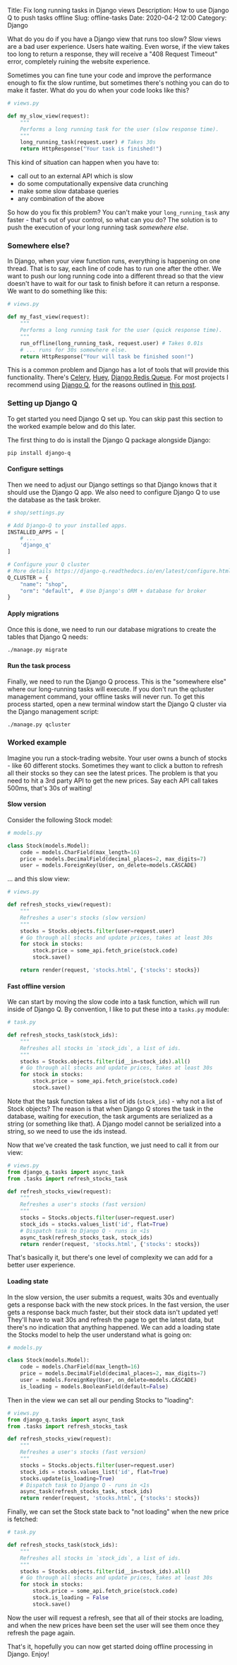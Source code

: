 Title: Fix long running tasks in Django views
Description: How to use Django Q to push tasks offline
Slug: offline-tasks
Date: 2020-04-2 12:00
Category: Django

What do you do if you have a Django view that runs too slow? Slow views are a bad user experience. Users hate waiting. Even worse, if the view takes too long to return a response, they will receive a "408 Request Timeout" error, completely ruining the website experience.

Sometimes you can fine tune your code and improve the performance enough to fix the slow runtime, but sometimes there's nothing you can do to make it faster. What do you do when your code looks like this?

```python
# views.py

def my_slow_view(request):
    """
    Performs a long running task for the user (slow response time).
    """
    long_running_task(request.user) # Takes 30s
    return HttpResponse("Your task is finished!")

```

This kind of situation can happen when you have to:

- call out to an external API which is slow
- do some computationally expensive data crunching
- make some slow database queries
- any combination of the above

So how do you fix this problem? You can't make your `long_running_task` any faster - that's out of your control, so what can you do? The solution is to push the execution of your long running task _somewhere else_.

### Somewhere else?

In Django, when your view function runs, everything is happening on one thread. That is to say, each line of code has to run one after the other. We want to push our long running code into a different thread so that the view doesn't have to wait for our task to finish before it can return a response. We want to do something like this:

```python
# views.py

def my_fast_view(request):
    """
    Performs a long running task for the user (quick response time).
    """
    run_offline(long_running_task, request.user) # Takes 0.01s
    # ... runs for 30s somewhere else.
    return HttpResponse("Your will task be finished soon!")

```

This is a common problem and Django has a lot of tools that will provide this functionality. There's [Celery](http://www.celeryproject.org/), [Huey](https://huey.readthedocs.io/en/latest/django.html), [Django Redis Queue](https://github.com/rq/django-rq). For most projects I recommend using [Django Q](https://django-q.readthedocs.io/en/latest/), for the reasons outlined in [this post](https://mattsegal.dev/simple-scheduled-tasks.html).

### Setting up Django Q

To get started you need Django Q set up. You can skip past this section to the worked example below and do this later.

The first thing to do is install the Django Q package alongside Django:

```bash
pip install django-q
```

#### Configure settings

Then we need to adjust our Django settings so that Django knows that it should use the Django Q app. We also need to configure Django Q to use the database as the task broker.

```python
# shop/settings.py

# Add Django-Q to your installed apps.
INSTALLED_APPS = [
    # ...
    'django_q'
]

# Configure your Q cluster
# More details https://django-q.readthedocs.io/en/latest/configure.html
Q_CLUSTER = {
    "name": "shop",
    "orm": "default",  # Use Django's ORM + database for broker
}

```

#### Apply migrations

Once this is done, we need to run our database migrations to create the tables that Django Q needs:

```bash
./manage.py migrate
```

#### Run the task process

Finally, we need to run the Django Q process. This is the "somewhere else" where our long-running tasks will execute. If you don't run the qcluster management command, your offline tasks will never run. To get this process started, open a new terminal window start the Django Q cluster via the Django management script:

```bash
./manage.py qcluster
```

### Worked example

Imagine you run a stock-trading website. Your user owns a bunch of stocks - like 60 different stocks. Sometimes they want to click a button to refresh all their stocks so they can see the latest prices. The problem is that you need to hit a 3rd party API to get the new prices. Say each API call takes 500ms, that's 30s of waiting!

#### Slow version

Consider the following Stock model:

```python
# models.py

class Stock(models.Model):
    code = models.CharField(max_length=16)
    price = models.DecimalField(decimal_places=2, max_digits=7)
    user = models.ForeignKey(User, on_delete=models.CASCADE)

```

... and this slow view:

```python
# views.py

def refresh_stocks_view(request):
    """
    Refreshes a user's stocks (slow version)
    """
    stocks = Stocks.objects.filter(user=request.user)
    # Go through all stocks and update prices, takes at least 30s
    for stock in stocks:
        stock.price = some_api.fetch_price(stock.code)
        stock.save()

    return render(request, 'stocks.html', {'stocks': stocks})

```

#### Fast offline version

We can start by moving the slow code into a task function, which will run inside of Django Q. By convention, I like to put these into a `tasks.py` module:

```python
# task.py

def refresh_stocks_task(stock_ids):
    """
    Refreshes all stocks in `stock_ids`, a list of ids.
    """
    stocks = Stocks.objects.filter(id__in=stock_ids).all()
    # Go through all stocks and update prices, takes at least 30s
    for stock in stocks:
        stock.price = some_api.fetch_price(stock.code)
        stock.save()

```

Note that the task function takes a list of ids (`stock_ids`) - why not a list of Stock objects? The reason is that when Django Q stores the task in the database, waiting for execution, the task arguments are serialized as a string (or something like that). A Django model cannot be serialized into a string, so we need to use the ids instead.

Now that we've created the task function, we just need to call it from our view:

```python
# views.py
from django_q.tasks import async_task
from .tasks import refresh_stocks_task

def refresh_stocks_view(request):
    """
    Refreshes a user's stocks (fast version)
    """
    stocks = Stocks.objects.filter(user=request.user)
    stock_ids = stocks.values_list('id', flat=True)
    # Dispatch task to Django Q - runs in <1s
    async_task(refresh_stocks_task, stock_ids)
    return render(request, 'stocks.html', {'stocks': stocks})


```

That's basically it, but there's one level of complexity we can add for a better user experience.

#### Loading state

In the slow version, the user submits a request, waits 30s and eventually gets a response back with the new stock prices. In the fast version, the user gets a response back much faster, but their stock data isn't updated yet! They'll have to wait 30s and refresh the page to get the latest data, but there's no indication that anything happened. We can add a loading state the Stocks model to help the user understand what is going on:

```python
# models.py

class Stock(models.Model):
    code = models.CharField(max_length=16)
    price = models.DecimalField(decimal_places=2, max_digits=7)
    user = models.ForeignKey(User, on_delete=models.CASCADE)
    is_loading = models.BooleanField(default=False)

```

Then in the view we can set all our pending Stocks to "loading":

```python
# views.py
from django_q.tasks import async_task
from .tasks import refresh_stocks_task

def refresh_stocks_view(request):
    """
    Refreshes a user's stocks (fast version)
    """
    stocks = Stocks.objects.filter(user=request.user)
    stock_ids = stocks.values_list('id', flat=True)
    stocks.update(is_loading=True)
    # Dispatch task to Django Q - runs in <1s
    async_task(refresh_stocks_task, stock_ids)
    return render(request, 'stocks.html', {'stocks': stocks})

```

Finally, we can set the Stock state back to "not loading" when the new price is fetched:

```python
# task.py

def refresh_stocks_task(stock_ids):
    """
    Refreshes all stocks in `stock_ids`, a list of ids.
    """
    stocks = Stocks.objects.filter(id__in=stock_ids).all()
    # Go through all stocks and update prices, takes at least 30s
    for stock in stocks:
        stock.price = some_api.fetch_price(stock.code)
        stock.is_loading = False
        stock.save()

```

Now the user will request a refresh, see that all of their stocks are loading, and when the new prices have been set the user will see them once they refresh the page again.

That's it, hopefully you can now get started doing offline processing in Django. Enjoy!
